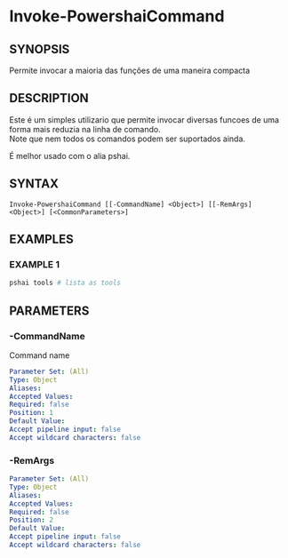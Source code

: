 ﻿---
external help file: powershai-help.xml
schema: 2.0.0
powershai: true
---

# Invoke-PowershaiCommand

## SYNOPSIS <!--!= @#Synop !-->
Permite invocar a maioria das funções de uma maneira compacta

## DESCRIPTION <!--!= @#Desc !-->
Este é um simples utilizario que permite invocar diversas funcoes de uma forma mais reduzia na linha de comando.  
Note que nem todos os comandos podem ser suportados ainda.

É melhor usado com o alia pshai.

## SYNTAX <!--!= @#Syntax !-->

```
Invoke-PowershaiCommand [[-CommandName] <Object>] [[-RemArgs] <Object>] [<CommonParameters>]
```

## EXAMPLES <!--!= @#Ex !-->

### EXAMPLE 1
```powershell
pshai tools # lista as tools
```


## PARAMETERS <!--!= @#Params !-->

### -CommandName
Command name

```yml
Parameter Set: (All)
Type: Object
Aliases: 
Accepted Values: 
Required: false
Position: 1
Default Value: 
Accept pipeline input: false
Accept wildcard characters: false
```

### -RemArgs

```yml
Parameter Set: (All)
Type: Object
Aliases: 
Accepted Values: 
Required: false
Position: 2
Default Value: 
Accept pipeline input: false
Accept wildcard characters: false
```